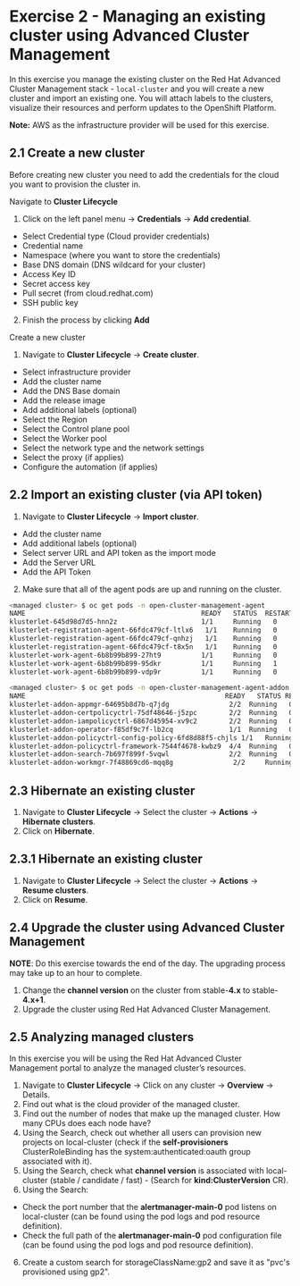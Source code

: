 # Exercise 2 - Managing an existing cluster using Advanced Cluster Management

In this exercise you manage the existing cluster on the Red Hat Advanced Cluster Management stack - `local-cluster` and you will create a new cluster and import an existing one. You will attach labels to the clusters, visualize their resources and perform updates to the OpenShift Platform.

**Note:** AWS as the infrastructure provider will be used for this exercise.
## 2.1 Create a new cluster


Before creating new cluster you need to add the credentials for the cloud you want to provision the cluster in.

Navigate to **Cluster Lifecycle**

1. Click on the left panel menu -> **Credentials** -> **Add credential**.
* Select Credential type (Cloud provider credentials)
* Credential name
* Namespace (where you want to store the credentials)
* Base DNS domain (DNS wildcard for your cluster)
* Access Key ID
* Secret access key
* Pull secret (from cloud.redhat.com)
* SSH public key
2. Finish the process by clicking **Add**

Create a new cluster

1. Navigate to **Cluster Lifecycle** -> **Create cluster**.
* Select infrastructure provider
* Add the cluster name
* Add the DNS Base domain
* Add the release image
* Add additional labels (optional)
* Select the Region
* Select the Control plane pool
* Select the Worker pool
* Select the network type and the network settings
* Select the proxy (if applies)
* Configure the automation (if applies)
## 2.2 Import an existing cluster (via API token)

1. Navigate to **Cluster Lifecycle** -> **Import cluster**.
* Add the cluster name
* Add additional labels (optional)
* Select server URL and API token as the import mode
* Add the Server URL
* Add the API Token

2. Make sure that all of the agent pods are up and running on the cluster.

```sh
<managed cluster> $ oc get pods -n open-cluster-management-agent
NAME                                         	READY   STATUS	RESTARTS   AGE
klusterlet-645d98d7d5-hnn2z                  	1/1 	Running   0      	46m
klusterlet-registration-agent-66fdc479cf-ltlx6   1/1 	Running   0      	46m
klusterlet-registration-agent-66fdc479cf-qnhzj   1/1 	Running   0      	46m
klusterlet-registration-agent-66fdc479cf-t8x5n   1/1 	Running   0      	46m
klusterlet-work-agent-6b8b99b899-27ht9       	1/1 	Running   0      	46m
klusterlet-work-agent-6b8b99b899-95dkr       	1/1 	Running   1      	46m
klusterlet-work-agent-6b8b99b899-vdp9r       	1/1 	Running   0      	46m

<managed cluster> $ oc get pods -n open-cluster-management-agent-addon
NAME                                                  READY   STATUS RESTARTS   AGE
klusterlet-addon-appmgr-64695b8d7b-q7jdg               2/2 	Running   0      	44m
klusterlet-addon-certpolicyctrl-75df48646-j5zpc        2/2 	Running   0      	44m
klusterlet-addon-iampolicyctrl-6867d45954-xv9c2        2/2 	Running   0      	44m
klusterlet-addon-operator-f85df9c7f-lb2cq              1/1 	Running   0      	45m
klusterlet-addon-policyctrl-config-policy-6fd8d88f5-chjls 1/1 	Running   0  44m
klusterlet-addon-policyctrl-framework-7544f4678-kwbz9  4/4 	Running   0      	44m
klusterlet-addon-search-7b697f899f-5vqwl               2/2 	Running   0      	44m
klusterlet-addon-workmgr-7f48869cd6-mqq8g               2/2 	Running   0      	44m
```
## 2.3 Hibernate an existing cluster
1. Navigate to **Cluster Lifecycle** -> Select the cluster -> **Actions** -> **Hibernate clusters**.
2. Click on **Hibernate**.
## 2.3.1 Hibernate an existing cluster
1. Navigate to **Cluster Lifecycle** -> Select the cluster -> **Actions** -> **Resume clusters**.
2. Click on **Resume**.
## 2.4 Upgrade the cluster using Advanced Cluster Management

**NOTE**: Do this exercise towards the end of the day. The upgrading process may take up to an hour to complete.

1. Change the **channel version** on the cluster from stable-**4.x** to stable-**4.x+1**.
2. Upgrade the cluster using Red Hat Advanced Cluster Management.

## 2.5 Analyzing managed clusters

In this exercise you will be using the Red Hat Advanced Cluster Management portal to analyze the managed cluster’s resources.

1. Navigate to **Cluster Lifecycle** -> Click on any cluster -> **Overview** -> Details.
2. Find out what is the cloud provider of the managed cluster.
2. Find out the number of nodes that make up the managed cluster. How many CPUs does each node have?
3. Using the Search, check out whether all users can provision new projects on local-cluster (check if the **self-provisioners** ClusterRoleBinding has the system:authenticated:oauth group associated with it).
4. Using the Search, check what **channel version** is associated with local-cluster (stable / candidate / fast) - (Search for **kind:ClusterVersion** CR).
5. Using the Search:
*   Check the port number that the **alertmanager-main-0** pod listens on local-cluster (can be found using the pod logs and pod resource definition).
*   Check the full path of the **alertmanager-main-0** pod configuration file (can be found using the pod logs and pod resource definition).
6. Create a custom search for storageClassName:gp2 and save it as "pvc's provisioned using gp2".